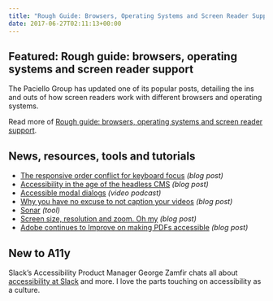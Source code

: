 ```yaml
---
title: "Rough Guide: Browsers, Operating Systems and Screen Reader Support and More"
date: 2017-06-27T02:11:13+00:00
---
```


## Featured: Rough guide: browsers, operating systems and screen reader support

The Paciello Group has updated one of its popular posts, detailing the ins and outs of how screen readers work with different browsers and operating systems.

Read more of [Rough guide: browsers, operating systems and screen reader support](https://www.paciellogroup.com/blog/2014/10/rough-guide-browsers-operating-systems-and-screen-reader-support-updated/).

## News, resources, tools and tutorials

- [The responsive order conflict for keyboard focus](https://alastairc.ac/2017/06/the-responsive-order-conflict/) *(blog post)*
- [Accessibility in the age of the headless CMS](http://rianrietveld.com/2017/06/09/wceu17/) *(blog post)*
- [Accessible modal dialogs](https://www.youtube.com/watch?v=JS68faEUduk) *(video podcast)*
- [Why you have no excuse to not caption your videos](https://www.lireo.com/why-you-have-no-excuse-to-not-caption-videos/) *(blog post)*
- [Sonar](https://sonarwhal.com) *(tool)*
- [Screen size, resolution and zoom. Oh my](http://sp1ral.com/2017/06/screen-size-resolution-and-zoom-oh-my/) *(blog post)*
- [Adobe continues to Improve on making PDFs accessible](https://blogs.adobe.com/documentcloud/adobe-continues-to-improve-on-making-pdfs-accessible/) *(blog post)*

## New to A11y

Slack’s Accessibility Product Manager George Zamfir chats all about [accessibility at Slack](https://slackhq.com/designing-slack-for-everyone-456002920bf2) and more. I love the parts touching on accessibility as a culture.
